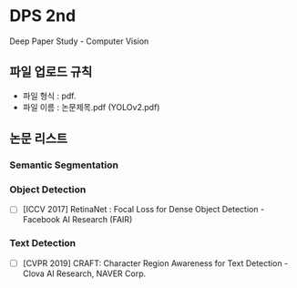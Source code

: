 # DPS 2nd

Deep Paper Study - Computer Vision


## 파일 업로드 규칙
* 파일 형식 : pdf.
* 파일 이름 : 논문제목.pdf (YOLOv2.pdf)

## 논문 리스트

### Semantic Segmentation

### Object Detection
-[ ] [ICCV 2017] RetinaNet : Focal Loss for Dense Object Detection - Facebook AI Research (FAIR)

### Text Detection
-[ ] [CVPR 2019] CRAFT: Character Region Awareness for Text Detection - Clova AI Research, NAVER Corp.
